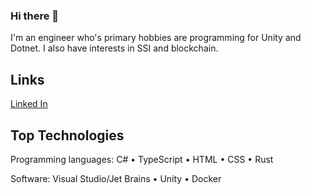 ### Hi there 👋
I'm an engineer who's primary hobbies are programming for Unity and Dotnet.  I also have interests in SSI and blockchain.

## Links
[Linked In](https://www.linkedin.com/in/mattraffel/)  

## Top Technologies
Programming languages: C# • TypeScript • HTML • CSS • Rust

Software: Visual Studio/Jet Brains • Unity • Docker


<!--
**tatmanblue/tatmanblue** is a ✨ _special_ ✨ repository because its `README.md` (this file) appears on your GitHub profile.

Here are some ideas to get you started:

- 🔭 I’m currently working on ...
- 🌱 I’m currently learning ...
- 👯 I’m looking to collaborate on ...
- 🤔 I’m looking for help with ...
- 💬 Ask me about ...
- 📫 How to reach me: ...
- 😄 Pronouns: ...
- ⚡ Fun fact: ...
-->
